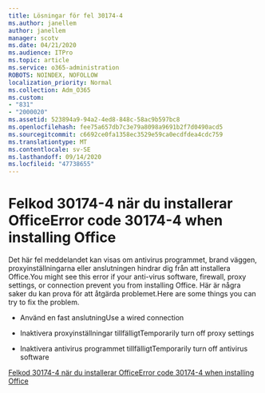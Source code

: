 ```yaml
---
title: Lösningar för fel 30174-4
ms.author: janellem
author: janellem
manager: scotv
ms.date: 04/21/2020
ms.audience: ITPro
ms.topic: article
ms.service: o365-administration
ROBOTS: NOINDEX, NOFOLLOW
localization_priority: Normal
ms.collection: Adm_O365
ms.custom:
- "831"
- "2000020"
ms.assetid: 523894a9-94a2-4ed8-848c-58ac9b597bc8
ms.openlocfilehash: fee75a657db7c3e79a8098a9691b2f7d0490acd5
ms.sourcegitcommit: c6692ce0fa1358ec3529e59ca0ecdfdea4cdc759
ms.translationtype: MT
ms.contentlocale: sv-SE
ms.lasthandoff: 09/14/2020
ms.locfileid: "47738655"
---
```

# <a name="error-code-30174-4-when-installing-office"></a><span data-ttu-id="6695f-102">Felkod 30174-4 när du installerar Office</span><span class="sxs-lookup"><span data-stu-id="6695f-102">Error code 30174-4 when installing Office</span></span>

<span data-ttu-id="6695f-103">Det här fel meddelandet kan visas om antivirus programmet, brand väggen, proxyinställningarna eller anslutningen hindrar dig från att installera Office.</span><span class="sxs-lookup"><span data-stu-id="6695f-103">You might see this error if your anti-virus software, firewall, proxy settings, or connection prevent you from installing Office.</span></span> <span data-ttu-id="6695f-104">Här är några saker du kan prova för att åtgärda problemet.</span><span class="sxs-lookup"><span data-stu-id="6695f-104">Here are some things you can try to fix the problem.</span></span>
  
- <span data-ttu-id="6695f-105">Använd en fast anslutning</span><span class="sxs-lookup"><span data-stu-id="6695f-105">Use a wired connection</span></span>

- <span data-ttu-id="6695f-106">Inaktivera proxyinställningar tillfälligt</span><span class="sxs-lookup"><span data-stu-id="6695f-106">Temporarily turn off proxy settings</span></span>

- <span data-ttu-id="6695f-107">Inaktivera antivirus programmet tillfälligt</span><span class="sxs-lookup"><span data-stu-id="6695f-107">Temporarily turn off antivirus software</span></span>

[<span data-ttu-id="6695f-108">Felkod 30174-4 när du installerar Office</span><span class="sxs-lookup"><span data-stu-id="6695f-108">Error code 30174-4 when installing Office</span></span>](https://support.office.com/article/5d5551db-266f-47b3-93fc-d51c2e8f4c0b?wt.mc_id=Alchemy_ClientDIA)
  